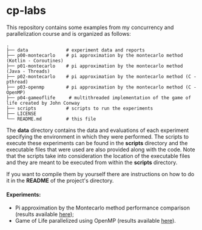 # cp-labs
This repository contains some examples from my concurrency and parallelization course and is organized as follows:


```
.                    
├── data              # experiment data and reports
├── p00-montecarlo    # pi approximation by the montecarlo method (Kotlin - Coroutines)
├── p01-montecarlo    # pi approximation by the montecarlo method (Java - Threads)
├── p02-montecarlo    # pi approximation by the montecarlo method (C - pthread)
├── p03-openmp        # pi approximation by the montecarlo method (C - OpenMP)
├── p04-gameoflife     # multithreaded implementation of the game of life created by John Conway
├── scripts           # scripts to run the experiments
├── LICENSE
└── README.md         # this file
```

The **data** directory contains the data and evaluations of each experiment specifying the environment
in which they were performed.
The scripts to execute these experiments can be found in the **scripts** directory and the executable
files that were used are also provided along with the code. Note that the scripts take into consideration
the location of the executable files and they are meant to be executed from within the **scripts** directory. 

If you want to compile them by yourself there are instructions on how to do it in the **README** of the project's directory.

#### **Experiments:**

- Pi approximation by the Montecarlo method performance comparison (results available [here](./data/montecarlo/README.md));
- Game of Life parallelized using OpenMP (results available [here](./data/gameoflife/README.md)).
